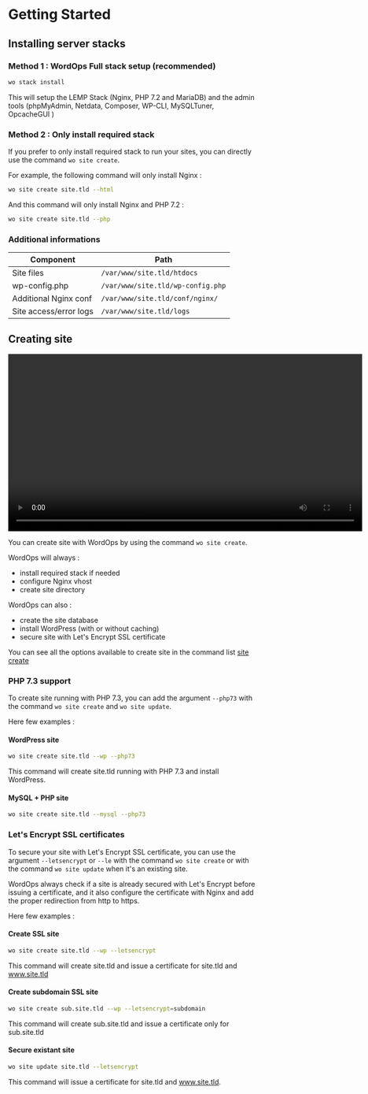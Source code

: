 # Getting Started

## Installing server stacks

### Method 1 : WordOps Full stack setup (recommended)

```bash
wo stack install
```

This will setup the LEMP Stack (Nginx, PHP 7.2 and MariaDB) and the admin tools (phpMyAdmin, Netdata, Composer, WP-CLI, MySQLTuner, OpcacheGUI )

### Method 2 : Only install required stack

If you prefer to only install required stack to run your sites, you can directly use the command `wo site create`.

For example, the following command will only install Nginx :

```bash
wo site create site.tld --html
```

And this command will only install Nginx and PHP 7.2 :

```bash
wo site create site.tld --php
```

### Additional informations

Component              | Path                             |
-----------------------|----------------------------------|
Site files             | `/var/www/site.tld/htdocs`       |
wp-config.php          | `/var/www/site.tld/wp-config.php`|
Additional Nginx conf  | `/var/www/site.tld/conf/nginx/`  |
Site access/error logs | `/var/www/site.tld/logs`         |

## Creating site

<video align="center" src="/images/wo-site.webm" width="720" autoplay loop>
</video>

You can create site with WordOps by using the command `wo site create`.

WordOps will always :

- install required stack if needed
- configure Nginx vhost
- create site directory

WordOps can also :

- create the site database
- install WordPress (with or without caching)
- secure site with Let's Encrypt SSL certificate

You can see all the options available to create site in the command list [site create](commands/site.md#site-create)

### PHP 7.3 support

To create site running with PHP 7.3, you can add the argument `--php73` with the command `wo site create` and `wo site update`.

Here few examples :

#### WordPress site

```bash
wo site create site.tld --wp --php73
```

This command will create site.tld running with PHP 7.3 and install WordPress.

#### MySQL + PHP site

```bash
wo site create site.tld --mysql --php73
```

### Let's Encrypt SSL certificates

To secure your site with Let's Encrypt SSL certificate, you can use the argument `--letsencrypt` or `--le` with the command `wo site create` or with the command `wo site update` when it's an existing site.

WordOps always check if a site is already secured with Let's Encrypt before issuing a certificate, and it also configure the certificate with Nginx and add the proper redirection from http to https.

Here few examples :

#### Create SSL site

```bash
wo site create site.tld --wp --letsencrypt
```

This command will create site.tld and issue a certificate for site.tld and www.site.tld

#### Create subdomain SSL site

```bash
wo site create sub.site.tld --wp --letsencrypt=subdomain
```

This command will create sub.site.tld and issue a certificate only for sub.site.tld

#### Secure existant site

```bash
wo site update site.tld --letsencrypt
```

This command will issue a certificate for site.tld and www.site.tld.
